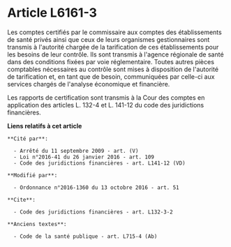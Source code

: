# Article L6161-3

Les comptes certifiés par le commissaire aux comptes des établissements de santé privés ainsi que ceux de leurs organismes
gestionnaires sont transmis à l'autorité chargée de la tarification de ces établissements pour les besoins de leur contrôle.
Ils sont transmis à l'agence régionale de santé dans des conditions fixées par voie réglementaire. Toutes autres pièces
comptables nécessaires au contrôle sont mises à disposition de l'autorité de tarification et, en tant que de besoin,
communiquées par celle-ci aux services chargés de l'analyse économique et financière. 

Les rapports de certification sont transmis à la Cour des comptes en application des articles L. 132-4 et L. 141-12 du code
des juridictions financières.

**Liens relatifs à cet article**

	**Cité par**:

	  - Arrêté du 11 septembre 2009 - art. (V)
	  - Loi n°2016-41 du 26 janvier 2016 - art. 109
	  - Code des juridictions financières - art. L141-12 (VD)

	**Modifié par**:

	  - Ordonnance n°2016-1360 du 13 octobre 2016 - art. 51

	**Cite**:

	  - Code des juridictions financières - art. L132-3-2

	**Anciens textes**:

	  - Code de la santé publique - art. L715-4 (Ab)
